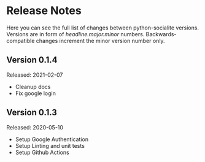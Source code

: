 Release Notes
=============

Here you can see the full list of changes between python-socialite versions.
Versions are in form of *headline.major.minor* numbers.
Backwards-compatible changes increment the minor version number only.

Version 0.1.4
-------------

Released: 2021-02-07

-   Cleanup docs
-   Fix google login


Version 0.1.3
-------------

Released: 2020-05-10

-   Setup Google Authentication
-   Setup Linting and unit tests
-   Setup Github Actions
